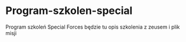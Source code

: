 # Program-szkolen-special
Program szkoleń Special Forces będzie tu opis szkolenia z zeusem i plik misji
